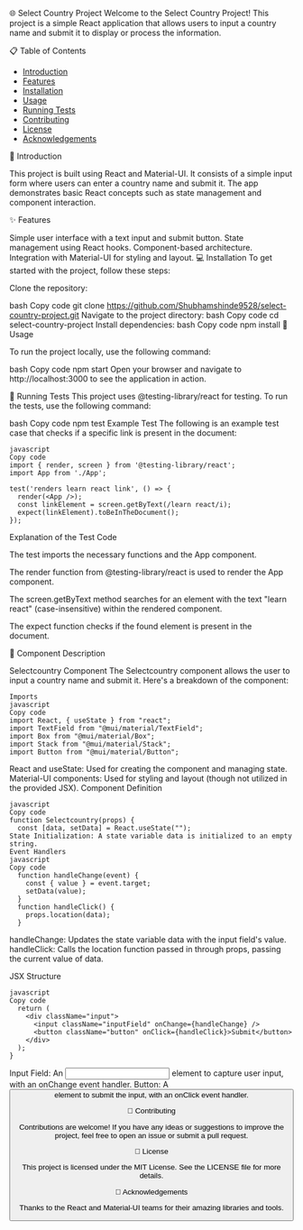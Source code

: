 🌐 Select Country Project
Welcome to the Select Country Project! This project is a simple React application that allows users to input a country name and submit it to display or process the information.

📋 Table of Contents


- [Introduction](#Introduction)
- [Features](#Features)
- [Installation](#Installation)
- [Usage](#Usage)
- [Running Tests](#Running-Tests)
- [Contributing](#Contributing)
- [License](#License)
- [Acknowledgements](#Acknowledgements)
  
📖 Introduction

This project is built using React and Material-UI. It consists of a simple input form where users can enter a country name and submit it. The app demonstrates basic React concepts such as state management and component interaction.

✨ Features

Simple user interface with a text input and submit button.
State management using React hooks.
Component-based architecture.
Integration with Material-UI for styling and layout.
💻 Installation
To get started with the project, follow these steps:

Clone the repository:

bash
Copy code
git clone https://github.com/Shubhamshinde9528/select-country-project.git
Navigate to the project directory:
bash
Copy code
cd select-country-project
Install dependencies:
bash
Copy code
npm install
🚀 Usage

To run the project locally, use the following command:

bash
Copy code
npm start
Open your browser and navigate to http://localhost:3000 to see the application in action.

🧪 Running Tests
This project uses @testing-library/react for testing. To run the tests, use the following command:

bash
Copy code
npm test
Example Test
The following is an example test case that checks if a specific link is present in the document:
```
javascript
Copy code
import { render, screen } from '@testing-library/react';
import App from './App';

test('renders learn react link', () => {
  render(<App />);
  const linkElement = screen.getByText(/learn react/i);
  expect(linkElement).toBeInTheDocument();
});
```
Explanation of the Test Code

The test imports the necessary functions and the App component.

The render function from @testing-library/react is used to render the App component.

The screen.getByText method searches for an element with the text "learn react" (case-insensitive) within the rendered component.

The expect function checks if the found element is present in the document.

📄 Component Description

Selectcountry Component
The Selectcountry component allows the user to input a country name and submit it. Here's a breakdown of the component:
``` Code
Imports
javascript
Copy code
import React, { useState } from "react";
import TextField from "@mui/material/TextField";
import Box from "@mui/material/Box";
import Stack from "@mui/material/Stack";
import Button from "@mui/material/Button";
```
React and useState: Used for creating the component and managing state.
Material-UI components: Used for styling and layout (though not utilized in the provided JSX).
Component Definition
```
javascript
Copy code
function Selectcountry(props) {
  const [data, setData] = React.useState("");
State Initialization: A state variable data is initialized to an empty string.
Event Handlers
javascript
Copy code
  function handleChange(event) {
    const { value } = event.target;
    setData(value);
  }
  function handleClick() {
    props.location(data);
  }
```
handleChange: Updates the state variable data with the input field's value.
handleClick: Calls the location function passed in through props, passing the current value of data.

JSX Structure
```
javascript
Copy code
  return (
    <div className="input">
      <input className="inputField" onChange={handleChange} />
      <button className="button" onClick={handleClick}>Submit</button>
    </div>
  );
}
```

Input Field: An <input> element to capture user input, with an onChange event handler.
Button: A <button> element to submit the input, with an onClick event handler.

🤝 Contributing

Contributions are welcome! If you have any ideas or suggestions to improve the project, feel free to open an issue or submit a pull request.

📄 License

This project is licensed under the MIT License. See the LICENSE file for more details.

🙏 Acknowledgements

Thanks to the React and Material-UI teams for their amazing libraries and tools.


